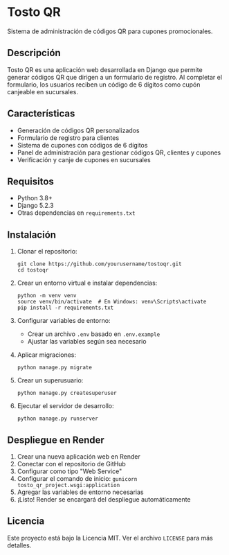 # Tosto QR

Sistema de administración de códigos QR para cupones promocionales.

## Descripción

Tosto QR es una aplicación web desarrollada en Django que permite generar códigos QR que dirigen a un formulario de registro. Al completar el formulario, los usuarios reciben un código de 6 dígitos como cupón canjeable en sucursales.

## Características

- Generación de códigos QR personalizados
- Formulario de registro para clientes
- Sistema de cupones con códigos de 6 dígitos
- Panel de administración para gestionar códigos QR, clientes y cupones
- Verificación y canje de cupones en sucursales

## Requisitos

- Python 3.8+
- Django 5.2.3
- Otras dependencias en `requirements.txt`

## Instalación

1. Clonar el repositorio:
   ```
   git clone https://github.com/yourusername/tostoqr.git
   cd tostoqr
   ```

2. Crear un entorno virtual e instalar dependencias:
   ```
   python -m venv venv
   source venv/bin/activate  # En Windows: venv\Scripts\activate
   pip install -r requirements.txt
   ```

3. Configurar variables de entorno:
   - Crear un archivo `.env` basado en `.env.example`
   - Ajustar las variables según sea necesario

4. Aplicar migraciones:
   ```
   python manage.py migrate
   ```

5. Crear un superusuario:
   ```
   python manage.py createsuperuser
   ```

6. Ejecutar el servidor de desarrollo:
   ```
   python manage.py runserver
   ```

## Despliegue en Render

1. Crear una nueva aplicación web en Render
2. Conectar con el repositorio de GitHub
3. Configurar como tipo "Web Service"
4. Configurar el comando de inicio: `gunicorn tosto_qr_project.wsgi:application`
5. Agregar las variables de entorno necesarias
6. ¡Listo! Render se encargará del despliegue automáticamente

## Licencia

Este proyecto está bajo la Licencia MIT. Ver el archivo `LICENSE` para más detalles. 